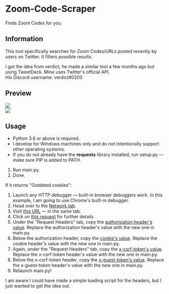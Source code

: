 # Zoom-Code-Scraper
Finds Zoom Codes for you.

## Information
This tool specifically searches for Zoom Codes/URLs posted recently by users on Twitter. It filters possible results.

I got the idea from verdict, he made a similar tool a few months ago but using TweetDeck. Mine uses Twitter's official API.<br/>
His Discord username: verdict#0200

## Preview
![](https://i.imgur.com/8mfXao4.png)<br/>
![](https://i.imgur.com/hRONic6.png)

## Usage
- Python 3.6 or above is required.
- I develop for Windows machines only and do not intentionally support other operating systems.
- If you do not already have the **requests** library installed, run setup.py — make sure PIP is added to PATH.
1. Run main.py.
2. Done.

If it returns "Outdated cookies":
1. Launch any HTTP debugger — built-in browser debuggers work. In this example, I am going to use Chrome's built-in debugger.
2. Head over to the [Network tab](https://i.imgur.com/UAzJL0R.png).
3. Visit [this URL](https://twitter.com/search?q=zoom%20code&src=typed_query&f=live) — in the same tab.
4. Click on [this request](https://i.imgur.com/Pxc4gGh.png) for further details.
5. Under the "Request Headers" tab, copy the [authorization header's value](https://i.imgur.com/38aPHHV.png). Replace the authorization header's value with the new one in main.py.
6. Below the authorization header, copy the [cookie's value](https://i.imgur.com/OphifTK.png). Replace the cookie header's value with the new one in main.py.
7. Again, under the "Request Headers" tab, copy the [x-csrf-token's value](https://i.imgur.com/ri9wClV.png). Replace the x-csrf-token header's value with the new one in main.py.
8. Below the x-csrf-token header, copy the [x-guest-token's value](https://i.imgur.com/Rp3xE5L.png). Replace the x-guest-token header's value with the new one in main.py.
9. Relaunch main.py!

I am aware I could have made a simple loading script for the headers, but I just wanted to get the idea out.
